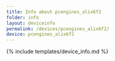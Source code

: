 ```yaml
---
title: Info about pcengines_alix6f2
folder: info
layout: deviceinfo
permalink: /devices/pcengines_alix6f2/
device: pcengines_alix6f2
---
```

{% include templates/device_info.md %}

